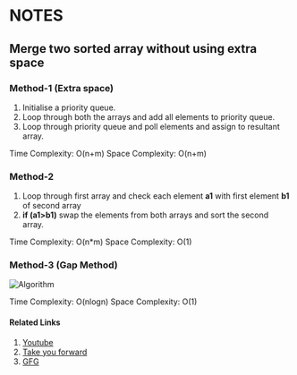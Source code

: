 # NOTES
## Merge two sorted array without using extra space

### Method-1 (Extra space)

1. Initialise a priority queue.
2. Loop through both the arrays and add all elements to priority queue.
3. Loop through priority queue and poll elements and assign to resultant array.

Time Complexity: O(n+m)
Space Complexity: O(n+m)

### Method-2

1. Loop through first array and check each element **a1** with first element **b1** of second array
2. **if (a1>b1)** swap the elements from both arrays and sort the second array.

Time Complexity: O(n*m)
Space Complexity: O(1)

### Method-3 (Gap Method)
![Algorithm](https://lh4.googleusercontent.com/XN0hBLvQqxNevdCS62QeyAQ47t_wcfAbqVFUnUSI9EI_lJcn_KMJ7fzSR7bOUw47FL_BYFEX74bL-GaExa6q_g-bd88KEwEEWHcl-ieqZoAO-0elO42c4b_it0xvNANmfIoVJvj5)

Time Complexity: O(nlogn)
Space Complexity: O(1)

#### Related Links

1. [Youtube](https://www.youtube.com/watch?v=hVl2b3bLzBw)
2. [Take you forward](https://takeuforward.org/data-structure/merge-two-sorted-arrays-without-extra-space/)
3. [GFG](https://www.geeksforgeeks.org/efficiently-merging-two-sorted-arrays-with-o1-extra-space/)